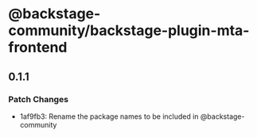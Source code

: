 # @backstage-community/backstage-plugin-mta-frontend

## 0.1.1

### Patch Changes

- 1af9fb3: Rename the package names to be included in @backstage-community
